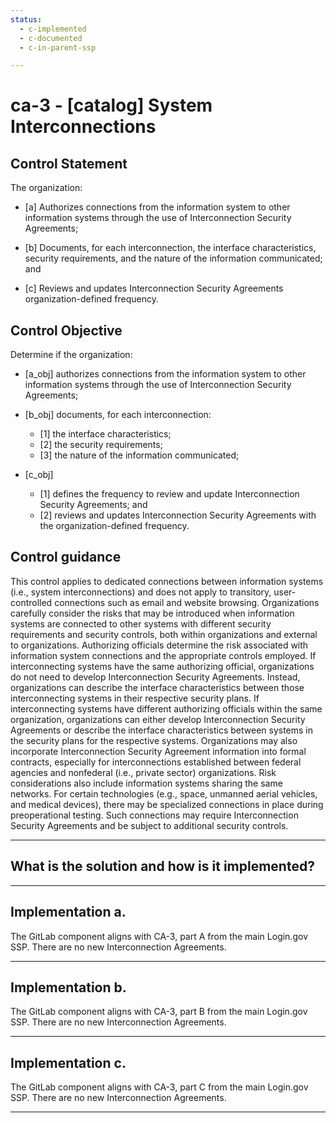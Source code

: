 ```yaml
---
status:
  - c-implemented
  - c-documented
  - c-in-parent-ssp

---
```


# ca-3 - \[catalog\] System Interconnections

## Control Statement

The organization:

- \[a\] Authorizes connections from the information system to other information systems through the use of Interconnection Security Agreements;

- \[b\] Documents, for each interconnection, the interface characteristics, security requirements, and the nature of the information communicated; and

- \[c\] Reviews and updates Interconnection Security Agreements organization-defined frequency.

## Control Objective

Determine if the organization:

- \[a_obj\] authorizes connections from the information system to other information systems through the use of Interconnection Security Agreements;

- \[b_obj\] documents, for each interconnection:

  - \[1\] the interface characteristics;
  - \[2\] the security requirements;
  - \[3\] the nature of the information communicated;

- \[c_obj\]

  - \[1\] defines the frequency to review and update Interconnection Security Agreements; and
  - \[2\] reviews and updates Interconnection Security Agreements with the organization-defined frequency.

## Control guidance

This control applies to dedicated connections between information systems (i.e., system interconnections) and does not apply to transitory, user-controlled connections such as email and website browsing. Organizations carefully consider the risks that may be introduced when information systems are connected to other systems with different security requirements and security controls, both within organizations and external to organizations. Authorizing officials determine the risk associated with information system connections and the appropriate controls employed. If interconnecting systems have the same authorizing official, organizations do not need to develop Interconnection Security Agreements. Instead, organizations can describe the interface characteristics between those interconnecting systems in their respective security plans. If interconnecting systems have different authorizing officials within the same organization, organizations can either develop Interconnection Security Agreements or describe the interface characteristics between systems in the security plans for the respective systems. Organizations may also incorporate Interconnection Security Agreement information into formal contracts, especially for interconnections established between federal agencies and nonfederal (i.e., private sector) organizations. Risk considerations also include information systems sharing the same networks. For certain technologies (e.g., space, unmanned aerial vehicles, and medical devices), there may be specialized connections in place during preoperational testing. Such connections may require Interconnection Security Agreements and be subject to additional security controls.

______________________________________________________________________

## What is the solution and how is it implemented?

<!-- Please leave this section blank and enter implementation details in the parts below. -->

______________________________________________________________________

## Implementation a.

The GitLab component aligns with CA-3, part A from the main Login.gov SSP.  There are no new Interconnection Agreements.

______________________________________________________________________

## Implementation b.

The GitLab component aligns with CA-3, part B from the main Login.gov SSP. There are no new Interconnection Agreements.

______________________________________________________________________

## Implementation c.

The GitLab component aligns with CA-3, part C from the main Login.gov SSP. There are no new Interconnection Agreements.

______________________________________________________________________
